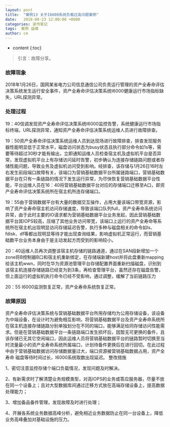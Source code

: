 ```yaml
---
layout: post
title:  "案例13 关于I6000系统负载过高问题案例"
date:   2018-08-23 12:00:00 +0800
categories: 读书笔记
tags:  案例 运维 
author: cm
---
```


* content
{:toc}





> 引言：故障分享。



### 故障现象
2018年1月26日，国网某省电力公司信息通信公司负责运行管理的资产全寿命评估决策系统发生运行安全事件，资产全寿命评估决策系统I6000健康运行市场指标缺失，URL探测异常。

### 处理过程
19：40信调发现资产全寿命评估决策系统I6000监控告警，系统健康运行市场指标终端，URL探测异常，通知资产全寿命评估决策系统运维人员进行故障排查。

19：50资产全寿命评估决策系统运维人员到达现场进行故障排查，排查发现服务器性能明显低于正常水平，磁盘访问状态为busy状态且执行部分命令如1s等，需要等待超过30秒才能有输出，立即通知运维人员检查宿主机及虚拟机平台是否异常，发现虚拟机平台上有存储访问延时告警，初步确认为连接存储链路问题或者存储性能问题，导致业务及虚拟机访问受到影响。经排查，该存储与1月26日16时左右发生前段端口故障有关，该端口为营销基础数据平台所属链路端口，营销基础数据平台在只有一条链路的情况下发生运行异常，为尽快恢复营销基础数据平台性能，平台运维人员在16：40将营销基础数据平台对应的存储端口迁移至A口，即资产全寿命评估决策系统所在宿主机所连存储端口。

19：55由于营销数据平台有大量的数据交互操作，占用大量该端口带宽资源，影响了资产全寿命宿主机访问存储速度，导致该端口队列full，资产全寿命系统访问异常，由于此时主要的IO请求都为营销基础数据平台业务发起，因此营销基础数据平台其IOPS较高，压缩了其他业务访问带宽，该端口上运行的资产全寿命等系统所在宿主机出现明显访问存储延迟告警，执行多种与磁盘相关的命令如ls、fdisk、df等都出现明显等待才能出现查询结果，影响虚拟机正常运行，而营销基础数平台业务本身由于是主动发起方而受到的影响较小。

20：40运维人员再次调整该宿主机存储的链路通道，通过在SAN段新增加一个zone将B控制器B口和宿主机重新绑定，在存储端新建host并将此盘重新mapping给该主机wwn，同时在华为资源池管理平台存储配置界面重新扫描磁盘，识别到该宿主机连接存储链路已经变为到3条，再检查管理平台，虽然还存在磁盘告警，但上面运行的虚拟机执行命令已经不受影响，通过调整，缓解了当前链路压力

20：55 I6000监测恢复正常，资产全寿命系统恢复正常。

### 故障原因
资产全寿命评估决策系统与营销基础数据平台所用存储均为公用存储设备，该设备为中端设备，在设计时为避免相互影响，将营销基础数据平台及资产全寿命系统所在宿主机连接存储链路分别单独划分在不同的端口，能够满足给同存储访问性能需求。但是在营销基础数据平台一条链路端口发生损坏后，因暂无可更换的备件，且该存储已无其它空闲端口，因此运维人员将营销基础数据平台的链路暂时切换至当时流量最小的资产全寿命系统所属端口，计划待备件更换后在进行回切。在此过程中由于营销基础数据访问存储数据量过大，端口资源被营销基础数据占用，资产全寿命 磁盘等待时间过长，I6000系统取数出现延迟。
整改措施

1、密切注意监控存储个端口负载情况，发现问题及时解决。

2、有新需求时了解清楚业务规模类型，对高IOPS的业务或答应服务器，尽量不放在同一个设备上；且对大型数据库间通过迁移方式放在高端存储设备上，提高数据处理能力；

3、增加备品备件管理，发现故障及时进行处理；

4、开展各系统业务数据高峰分析，避免相近业务数据防止在同一台设备上，降低业务高峰叠加对基础设施的压力。